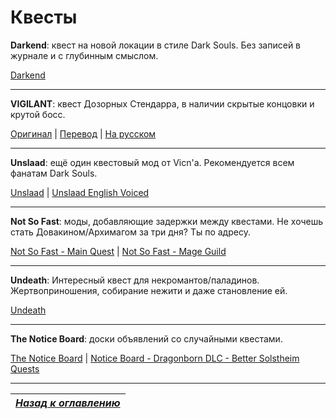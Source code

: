 # Квесты

**Darkend**: квест на новой локации в стиле Dark Souls. Без записей в журнале и с глубинным смыслом.

[Darkend](http://www.nexusmods.com/skyrim/mods/67559/?)

------

**VIGILANT**: квест Дозорных Стендарра, в наличии скрытые концовки и крутой босс.

[Оригинал](http://www.nexusmods.com/skyrim/mods/67103/?) | [Перевод](http://www.nexusmods.com/skyrim/mods/71676/?) | [На русском](http://tesall.ru/files/file/8807-dozornyy/)

------

**Unslaad**: ещё один квестовый мод от Vicn'а. Рекомендуется всем фанатам Dark Souls.

[Unslaad](http://www.nexusmods.com/skyrim/mods/80425/?) | [Unslaad English Voiced](http://www.nexusmods.com/skyrim/mods/85908/?)

------

**Not So Fast**: моды, добавляющие задержки между квестами. Не хочешь стать Довакином/Архимагом за три дня? Ты по адресу.

[Not So Fast - Main Quest](http://www.nexusmods.com/skyrim/mods/62894/?) | [Not So Fast - Mage Guild](http://www.nexusmods.com/skyrim/mods/64633/?)

------

**Undeath**: Интересный квест для некромантов/паладинов. Жертвоприношения, собирание нежити и даже становление ей.

[Undeath](http://www.nexusmods.com/skyrim/mods/40607/?)

------

**The Notice Board**: доски объявлений со случайными квестами.

[The Notice Board](http://www.nexusmods.com/skyrim/mods/70142/?) | [Notice Board - Dragonborn DLC - Better Solstheim Quests](http://www.nexusmods.com/skyrim/mods/70588/?)

------

|[*Назад к оглавлению*](../01_Оглавление.md)|
|:---:|
